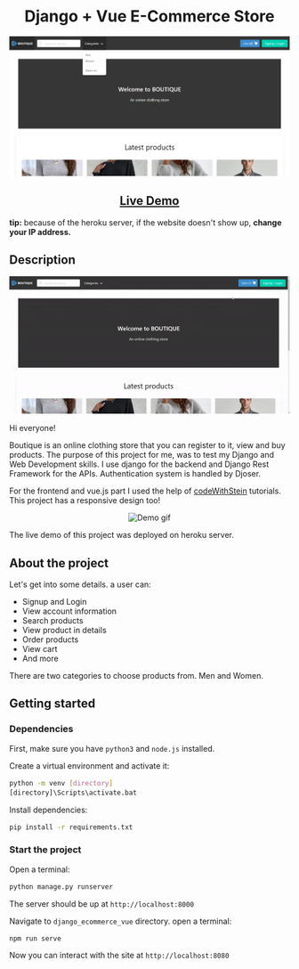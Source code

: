 <h1 align="center">Django + Vue E-Commerce Store</h1>

<p align="center">
<img src="readme_assets\1.png" alt="Boutique HomePage">
</p>

<h2 align="center"><a  href="https://boutique-django.herokuapp.com/">Live Demo</a></h2>
<b>tip:</b> because of the heroku server, if the website doesn't show up, <b>change your IP address.</b>

## Description

<p align="center">
<img src="readme_assets\2.gif" alt="Demo gif">
</p>
Hi everyone!

Boutique is an online clothing store that you can register to it, view and buy products.
The purpose of this project for me, was to test my Django and Web Development skills.
I use django for the backend and Django Rest Framework for the APIs.
Authentication system is handled by Djoser.

For the frontend and vue.js part I used the help of 
<a href="https://www.youtube.com/c/CodeWithStein">codeWithStein</a> tutorials.
This project has a responsive design too!
<p align="center">
<img width="200" src="readme_assets\3.gif" alt="Demo gif">
</p>

The live demo of this project was deployed on heroku server.

## About the project

Let's get into some details. a user can:

* Signup and Login
* View account information
* Search products
* View product in details
* Order products
* View cart
* And more

There are two categories to choose products from. Men and Women.

## Getting started

### Dependencies
First, make sure you have `python3` and `node.js` installed.

Create a virtual environment and activate it:
```bash
python -m venv [directory]
[directory]\Scripts\activate.bat
```
Install dependencies:
```bash
pip install -r requirements.txt
```

### Start the project

Open a terminal:
```bash
python manage.py runserver
```
The server should be up at `http://localhost:8000`

Navigate to `django_ecommerce_vue` directory. open a terminal:
```bash
npm run serve
```
Now you can interact with the site at `http://localhost:8080`
